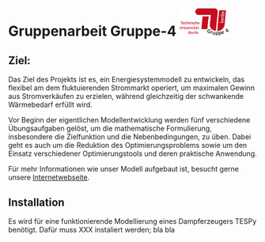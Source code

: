 <h1>Gruppenarbeit Gruppe-4 <img src="images/Logo Gruppe 4.png" width="100"></h1>

## Ziel:
Das Ziel des Projekts ist es, ein Energiesystemmodell zu entwickeln, das flexibel am dem fluktuierenden Strommarkt operiert, um maximalen Gewinn aus Stromverkäufen zu erzielen, während gleichzeitig der schwankende Wärmebedarf erfüllt wird.

Vor Beginn der eigentlichen Modellentwicklung werden fünf verschiedene Übungsaufgaben gelöst, um die mathematische Formulierung, insbesondere die Zielfunktion und die Nebenbedingungen, zu üben. Dabei geht es auch um die Reduktion des Optimierungsproblems sowie um den Einsatz verschiedener Optimierungstools und deren praktische Anwendung.

Für mehr Informationen wie unser Modell aufgebaut ist, besucht gerne unsere [Internetwebseite]([URL](https://kdh981.github.io/RET-Gruppe-4/)).


## Installation
Es wird für eine funktionierende Modellierung eines Dampferzeugers TESPy benötigt. Dafür muss XXX instaliert werden; bla bla 
